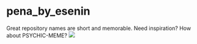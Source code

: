 # pena_by_esenin
Great repository names are short and memorable. Need inspiration? How about PSYCHIC-MEME?
![](https://moe-counter.es3n1n.eu/@samoubiystvo?name=samoubiystvo&theme=rule34)
